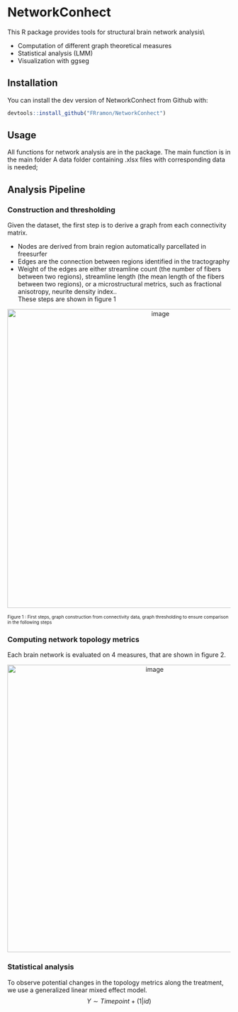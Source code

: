 # NetworkConhect

This R package provides tools for structural brain network analysis\
* Computation of different graph theoretical measures
* Statistical analysis (LMM)
* Visualization with ggseg

## Installation

You can install the dev version of NetworkConhect from Github with:

``` r
devtools::install_github("FRramon/NetworkConhect")
```
## Usage

All functions for network analysis are in the package. 
The main function is in the main folder
A data folder containing .xlsx files with corresponding data is needed;

## Analysis Pipeline

### Construction and thresholding

Given the dataset, the first step is to derive a graph from each connectivity matrix. 
* Nodes are derived from brain region automatically parcellated in freesurfer
* Edges are the connection between regions identified in the tractography
* Weight of the edges are either streamline count (the number of fibers between two regions), streamline length (the mean length of the fibers between two regions), or a microstructural metrics, such as fractional anisotropy, neurite density index..\
These steps are shown in figure 1
<p align="center">
  <img width="675" alt="image" src="https://github.com/FRramon/NetworkConhect/assets/109392345/f6264451-3e22-49d2-aaf7-270965ad8d59">
</p>

<font size = "1"> Figure 1 : First steps, graph construction from connectivity data, graph thresholding to ensure comparison in the following steps </font>

### Computing network topology metrics

Each brain network is evaluated on 4 measures, that are shown in figure 2.

<p align="center">
  <img width="649" alt="image" src="https://github.com/FRramon/NetworkConhect/assets/109392345/41c30c73-54b8-4e06-a982-5ed9d7ddde95">
</p>

### Statistical analysis

To observe potential changes in the topology metrics along the treatment, we use a generalized linear mixed effect model. 
$$Y \sim Timepoint + (1|id)$$

